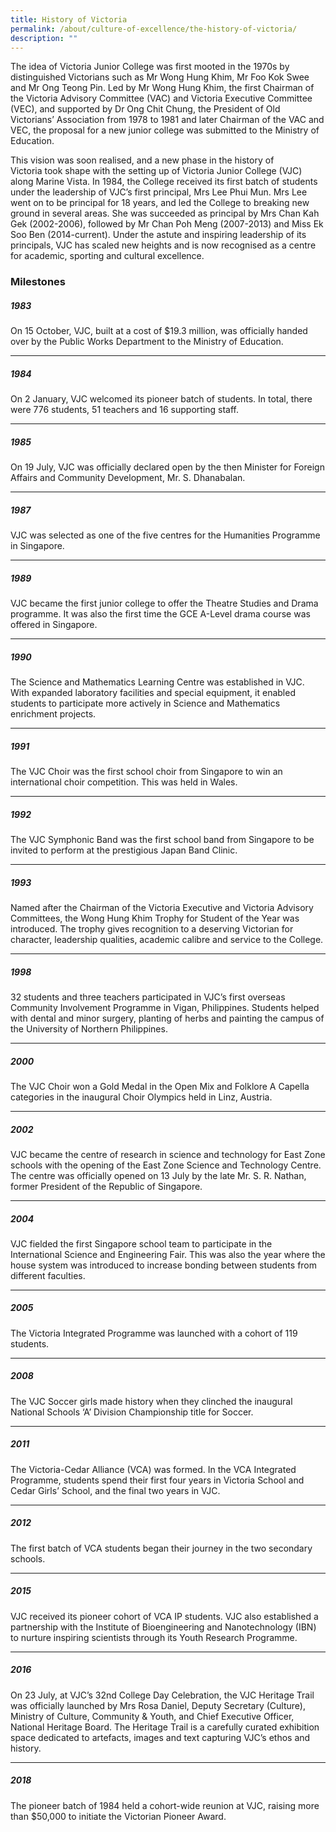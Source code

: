 ```yaml
---
title: History of Victoria
permalink: /about/culture-of-excellence/the-history-of-victoria/
description: ""
---
```


The idea of Victoria Junior College was first mooted in the 1970s by distinguished Victorians such as Mr Wong Hung Khim, Mr Foo Kok Swee and Mr Ong Teong Pin. Led by Mr Wong Hung Khim, the first Chairman of the Victoria Advisory Committee (VAC) and Victoria Executive Committee (VEC), and supported by Dr Ong Chit Chung, the President of Old Victorians’ Association from 1978 to 1981 and later Chairman of the VAC and VEC, the proposal for a new junior college was submitted to the Ministry of Education.

This vision was soon realised, and a new phase in the history of Victoria took shape with the setting up of Victoria Junior College (VJC) along Marine Vista. In 1984, the College received its first batch of students under the leadership of VJC’s first principal, Mrs Lee Phui Mun. Mrs Lee went on to be principal for 18 years, and led the College to breaking new ground in several areas. She was succeeded as principal by Mrs Chan Kah Gek (2002-2006), followed by Mr Chan Poh Meng (2007-2013) and Miss Ek Soo Ben (2014-current). Under the astute and inspiring leadership of its principals, VJC has scaled new heights and is now recognised as a centre for academic, sporting and cultural excellence.

### Milestones

##### **1983**

On 15 October, VJC, built at a cost of $19.3 million, was officially handed over by the Public Works Department to the Ministry of Education.

* * *

##### **1984**

On 2 January, VJC welcomed its pioneer batch of students. In total, there were 776 students, 51 teachers and 16 supporting staff.

* * *

##### **1985**

On 19 July, VJC was officially declared open by the then Minister for Foreign Affairs and Community Development, Mr. S. Dhanabalan.

* * *

##### **1987**

VJC was selected as one of the five centres for the Humanities Programme in Singapore. 

* * *

##### **1989**

VJC became the first junior college to offer the Theatre Studies and Drama programme. It was also the first time the GCE A-Level drama course was offered in Singapore.

* * *

##### **1990**

The Science and Mathematics Learning Centre was established in VJC. With expanded laboratory facilities and special equipment, it enabled students to participate more actively in Science and Mathematics enrichment projects.

* * *

##### **1991**

The VJC Choir was the first school choir from Singapore to win an international choir competition. This was held in Wales. 

* * *

##### **1992**

The VJC Symphonic Band was the first school band from Singapore to be invited to perform at the prestigious Japan Band Clinic.

* * *

##### **1993**

Named after the Chairman of the Victoria Executive and Victoria Advisory Committees, the Wong Hung Khim Trophy for Student of the Year was introduced. The trophy gives recognition to a deserving Victorian for character, leadership qualities, academic calibre and service to the College.

* * *

##### **1998**

32 students and three teachers participated in VJC’s first overseas Community Involvement Programme in Vigan, Philippines. Students helped with dental and minor surgery, planting of herbs and painting the campus of the University of Northern Philippines.

* * *

##### **2000**

The VJC Choir won a Gold Medal in the Open Mix and Folklore A Capella categories in the inaugural Choir Olympics held in Linz, Austria.

* * *

##### **2002**

VJC became the centre of research in science and technology for East Zone schools with the opening of the East Zone Science and Technology Centre. The centre was officially opened on 13 July by the late Mr. S. R. Nathan, former President of the Republic of Singapore.

* * *

##### **2004**

VJC fielded the first Singapore school team to participate in the International Science and Engineering Fair. This was also the year where the house system was introduced to increase bonding between students from different faculties.

* * *

##### **2005**

The Victoria Integrated Programme was launched with a cohort of 119 students. 

* * *

##### **2008**

The VJC Soccer girls made history when they clinched the inaugural National Schools ‘A’ Division Championship title for Soccer. 

* * *

##### **2011**

The Victoria-Cedar Alliance (VCA) was formed. In the VCA Integrated Programme, students spend their first four years in Victoria School and Cedar Girls’ School, and the final two years in VJC. 

* * *

##### **2012**

The first batch of VCA students began their journey in the two secondary schools.

* * *

##### **2015**

VJC received its pioneer cohort of VCA IP students. VJC also established a partnership with the Institute of Bioengineering and Nanotechnology (IBN) to nurture inspiring scientists through its Youth Research Programme. 

* * *

##### **2016**

On 23 July, at VJC’s 32nd College Day Celebration, the VJC Heritage Trail was officially launched by Mrs Rosa Daniel, Deputy Secretary (Culture), Ministry of Culture, Community & Youth, and Chief Executive Officer, National Heritage Board. The Heritage Trail is a carefully curated exhibition space dedicated to artefacts, images and text capturing VJC’s ethos and history.

* * *

##### **2018**

The pioneer batch of 1984 held a cohort-wide reunion at VJC, raising more than $50,000 to initiate the Victorian Pioneer Award.